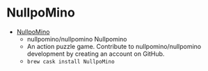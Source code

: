 # NullpoMino
- [NullpoMino](https://github.com/nullpomino/nullpomino)
  -  nullpomino/nullpomino Nullpomino
  -  An action puzzle game. Contribute to nullpomino/nullpomino development by creating an account on GitHub.
  - `brew cask install NullpoMino`
